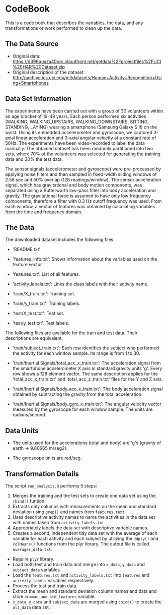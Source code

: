 # CodeBook

This is a code book that describes the variables, the data, and any transformations or work performed to clean up the data.

## The Data Source

* Original data: https://d396qusza40orc.cloudfront.net/getdata%2Fprojectfiles%2FUCI%20HAR%20Dataset.zip
* Original description of the dataset: http://archive.ics.uci.edu/ml/datasets/Human+Activity+Recognition+Using+Smartphones

## Data Set Information

The experiments have been carried out with a group of 30 volunteers within an age bracket of 19-48 years. Each person performed six activities (WALKING, WALKING_UPSTAIRS, WALKING_DOWNSTAIRS, SITTING, STANDING, LAYING) wearing a smartphone (Samsung Galaxy S II) on the waist. Using its embedded accelerometer and gyroscope, we captured 3-axial linear acceleration and 3-axial angular velocity at a constant rate of 50Hz. The experiments have been video-recorded to label the data manually. The obtained dataset has been randomly partitioned into two sets, where 70% of the volunteers was selected for generating the training data and 30% the test data.

The sensor signals (accelerometer and gyroscope) were pre-processed by applying noise filters and then sampled in fixed-width sliding windows of 2.56 sec and 50% overlap (128 readings/window). The sensor acceleration signal, which has gravitational and body motion components, was separated using a Butterworth low-pass filter into body acceleration and gravity. The gravitational force is assumed to have only low frequency components, therefore a filter with 0.3 Hz cutoff frequency was used. From each window, a vector of features was obtained by calculating variables from the time and frequency domain.

## The Data

The downloaded dataset includes the following files:

- 'README.txt'

- 'features_info.txt': Shows information about the variables used on the feature vector.

- 'features.txt': List of all features.

- 'activity_labels.txt': Links the class labels with their activity name.

- 'train/X_train.txt': Training set.

- 'train/y_train.txt': Training labels.

- 'test/X_test.txt': Test set.

- 'test/y_test.txt': Test labels.

The following files are available for the train and test data. Their descriptions are equivalent.

- 'train/subject_train.txt': Each row identifies the subject who performed the activity for each window sample. Its range is from 1 to 30.

- 'train/Inertial Signals/total_acc_x_train.txt': The acceleration signal from the smartphone accelerometer X axis in standard gravity units 'g'. Every row shows a 128 element vector. The same description applies for the 'total_acc_x_train.txt' and 'total_acc_z_train.txt' files for the Y and Z axis.

- 'train/Inertial Signals/body_acc_x_train.txt': The body acceleration signal obtained by subtracting the gravity from the total acceleration.

- 'train/Inertial Signals/body_gyro_x_train.txt': The angular velocity vector measured by the gyroscope for each window sample. The units are radians/second.

## Data Units

- The units used for the accelerations (total and body) are 'g's (gravity of earth -> 9.80665 m/seg2).

- The gyroscope units are rad/seg.

## Transformation Details

The script ```run_analysis.R``` performs 5 steps:

1. Merges the training and the test sets to create one data set using the `rbind()` funtion.
2. Extracts only columns with measurements on the mean and standard deviation using `grep()` and names from `features.text`.
3. Uses descriptive activity names to name the activities in the data set with names taken from `activity_labels.txt`
4. Appropriately labels the data set with descriptive variable names.
5. Creates a second, independent tidy data set with the average of each variable for each activity and each subject by utilizing the `ddply()` and `colMeans()` functions from the plyr library.
	The output file is called `averages_data.txt`.


* Require ```plyr``` library.
* Load both test and train data and merge into `x_data`, `y_data` and `subject_data` variables
* Load the `features.txt` and `activity_labels.txt` into `features` and `activity_labels` variables respectively.
* Process the test and train data.
* Extract the mean and standard deviation column names and data and store in `mean_and_std_features` variable.
* `x_data`, `y_data` and `subject_data` are merged using `cbind()` to create the `all_data` data set.
